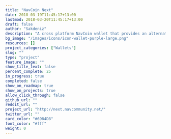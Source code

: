 ```yaml
---
title: "NavCoin Next"
date: 2018-03-19T11:45:17+13:00
lastmod: 2018-03-20T11:45:17+13:00
draft: false
author: "Sakdeniz"
description: "A cross platform NavCoin wallet that provides an alternative to NavCoin Core and an even more user friendly graphical interface."
bg_image: "/images/icons/icon-wallet-purple-large.png"
resources: []
project_categories: ["Wallets"]
slug: ""
type: "project"
feature_image: ""
show_title_text: false
percent_complete: 25
in_progress: true
completed: false
show_on_roadmap: true
show_on_projects: true
allow_click_through: false
github_url: ""
reddit_url: ""
project_url: "http://next.navcommunity.net/"
twitter_url: ""
card_color: "#6984D8"
font_color: "#fff"
weight: 0
---
```


